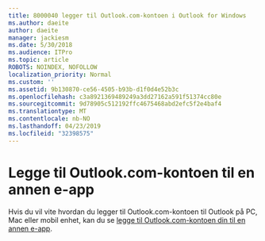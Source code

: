 ```yaml
---
title: 8000040 legger til Outlook.com-kontoen i Outlook for Windows
ms.author: daeite
author: daeite
manager: jackiesm
ms.date: 5/30/2018
ms.audience: ITPro
ms.topic: article
ROBOTS: NOINDEX, NOFOLLOW
localization_priority: Normal
ms.custom: ''
ms.assetid: 9b130870-ce56-4505-b93b-d1f0d4e52b3c
ms.openlocfilehash: c3a8921369489249a3dd27162a591f51374cc80e
ms.sourcegitcommit: 9d78905c512192ffc4675468abd2efc5f2e4baf4
ms.translationtype: MT
ms.contentlocale: nb-NO
ms.lasthandoff: 04/23/2019
ms.locfileid: "32398575"
---
```

# <a name="add-your-outlookcom-account-to-another-mail-app"></a>Legge til Outlook.com-kontoen til en annen e-app

Hvis du vil vite hvordan du legger til Outlook.com-kontoen til Outlook på PC, Mac eller mobil enhet, kan du se [legge til Outlook.com-kontoen din til en annen e-app](https://go.microsoft.com/fwlink/p/?linkid=2001206&amp;clcid=0x409).
  

